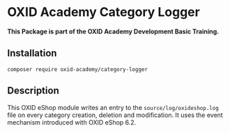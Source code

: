 # OXID Academy Category Logger
**This Package is part of the OXID Academy Development Basic Training.**

## Installation
```
composer require oxid-academy/category-logger
```

## Description
This OXID eShop module writes an entry to the `source/log/oxideshop.log` file on every category creation, deletion and modification. It uses the event mechanism introduced with OXID eShop 6.2.

